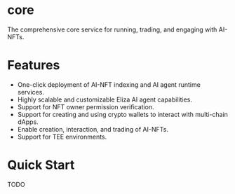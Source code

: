 # core
The comprehensive core service for running, trading, and engaging with AI-NFTs.

# Features
- One-click deployment of AI-NFT indexing and AI agent runtime services.
- Highly scalable and customizable Eliza AI agent capabilities.
- Support for NFT owner permission verification.
- Support for creating and using crypto wallets to interact with multi-chain dApps.
- Enable creation, interaction, and trading of AI-NFTs.
- Support for TEE environments.

# Quick Start
TODO

